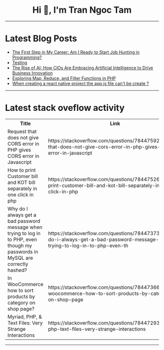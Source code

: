 <h1 align="center">Hi 👋, I'm Tran Ngoc Tam</h1>

---

# Latest Blog Posts 
<!-- BLOG-POST-LIST:START -->
- [The First Step in My Career: Am I Ready to Start Job Hunting in Programming?](https://dev.to/nataliahavashi/the-first-step-in-my-career-am-i-ready-to-start-job-hunting-in-programming-5agj)
- [Testing](https://dev.to/mathi27/testing-1imm)
- [The Rise of AI: How CIOs Are Embracing Artificial Intelligence to Drive Business Innovation](https://dev.to/ajaytie/the-rise-of-ai-how-cios-are-embracing-artificial-intelligence-to-drive-business-innovation-51b6)
- [Exploring Map, Reduce, and Filter Functions in PHP](https://dev.to/jobayer/exploring-map-reduce-and-filter-functions-in-php-19m9)
- [When creating a react native project the app.js file can&#39;t be create ?](https://dev.to/dongtrien/when-creating-a-react-native-project-the-appjs-file-cant-be-create--4ehb)
<!-- BLOG-POST-LIST:END -->

---

# Latest stack oveflow activity
<table>
  <tr><th>Title</th><th>Link</th></tr>
  <!-- STACKOVERFLOW:START --><tr><td>Request that does not give CORS error in PHP gives CORS error in Javascript</td><td>https://stackoverflow.com/questions/78447592/request-that-does-not-give-cors-error-in-php-gives-cors-error-in-javascript</td></tr><tr><td>How to print Customer bill and KOT bill separately in one click in php</td><td>https://stackoverflow.com/questions/78447526/how-to-print-customer-bill-and-kot-bill-separately-in-one-click-in-php</td></tr><tr><td>Why do I always get a bad password message when trying to log in to PHP, even though my passwords in MySQL are correctly hashed?</td><td>https://stackoverflow.com/questions/78447373/why-do-i-always-get-a-bad-password-message-when-trying-to-log-in-to-php-even-th</td></tr><tr><td>In WooCommerce how to sort products by category on shop page?</td><td>https://stackoverflow.com/questions/78447366/in-woocommerce-how-to-sort-products-by-category-on-shop-page</td></tr><tr><td>Myriad, PHP, &amp; Text Files: Very Strange Interactions</td><td>https://stackoverflow.com/questions/78447293/myriad-php-text-files-very-strange-interactions</td></tr><!-- STACKOVERFLOW:END -->
</table>

---



